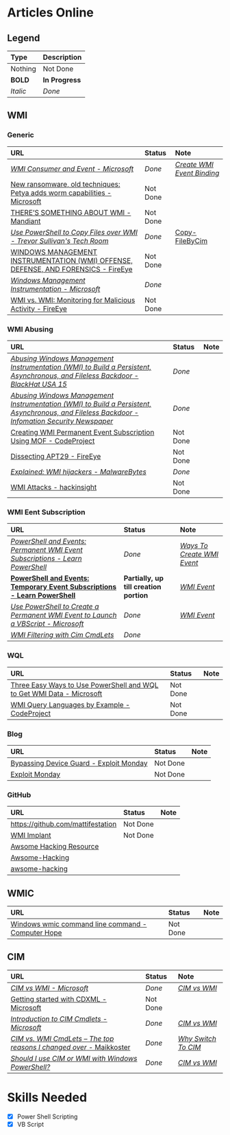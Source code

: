 # Articles Online
## Legend
| Type 	   | Description     |
| :--------| :-------------- |
| Nothing  | Not Done        |
| **BOLD** | **In Progress** |
| *Italic* | *Done*		     |

## WMI
### Generic
| URL | Status | Note |
| :-- | :----- | :--- |
| [*WMI Consumer and Event - Microsoft*](https://msdn.microsoft.com/en-us/library/aa389751(v=vs.85).aspx) | *Done* | [*Create WMI Event Binding*](Notes/Create_WMI_Events_Binding.md) |
| [New ransomware, old techniques: Petya adds worm capabilities - Microsoft](https://blogs.technet.microsoft.com/mmpc/2017/06/27/new-ransomware-old-techniques-petya-adds-worm-capabilities/) | Not Done | |
| [THERE’S SOMETHING ABOUT WMI - Mandiant](https://www.sans.org/summit-archives/file/summit-archive-1492187258.pdf) | Not Done | |
| [*Use PowerShell to Copy Files over WMI - Trevor Sullivan's Tech Room*](https://trevorsullivan.net/2016/10/20/use-powershell-copy-files-wmi/) | *Done* | [Copy-FileByCim](../PowerShell/Module/Copy-FileByCim.ps1) |
| [WINDOWS MANAGEMENT INSTRUMENTATION (WMI) OFFENSE, DEFENSE, AND FORENSICS - FireEye](https://www.fireeye.com/content/dam/fireeye-www/global/en/current-threats/pdfs/wp-windows-management-instrumentation.pdf) | Not Done | |
| [*Windows Management Instrumentation - Microsoft*](https://msdn.microsoft.com/en-us/library/aa394582(v=vs.85).aspx) | *Done* | |
| [WMI vs. WMI: Monitoring for Malicious Activity - FireEye](https://www.fireeye.com/blog/threat-research/2016/08/wmi_vs_wmi_monitor.html) | Not Done | |

### WMI Abusing
| URL | Status | Note |
| :-- | :----- | :--- |
| [*Abusing Windows Management Instrumentation (WMI) to Build a Persistent, Asynchronous, and Fileless Backdoor - BlackHat USA 15*](https://www.blackhat.com/docs/us-15/materials/us-15-Graeber-Abusing-Windows-Management-Instrumentation-WMI-To-Build-A-Persistent%20Asynchronous-And-Fileless-Backdoor.pdf) | *Done* | |
| [*Abusing Windows Management Instrumentation (WMI) to Build a Persistent, Asynchronous, and Fileless Backdoor - Infomation Security Newspaper*](http://www.securitynewspaper.com/2015/10/10/abusing-windows-management-instrumentation-wmi-to-build-a-persistent-asynchronous-and-fileless-backdoor/) | *Done* | |
| [Creating WMI Permanent Event Subscription Using MOF - CodeProject](https://www.codeproject.com/Articles/28226/Creating-WMI-Permanent-Event-Subscriptions-Using-M) | Not Done | |
| [Dissecting APT29 - FireEye](https://www.fireeye.com/blog/threat-research/2017/03/dissecting_one_ofap.html) | Not Done | |
| [*Explained: WMI hijackers - MalwareBytes*](https://blog.malwarebytes.com/cybercrime/2016/10/explained-wmi-hijackers/) | *Done* | |
| [WMI Attacks - hackinsight](http://www.hackinsight.org/news,469.html) | Not Done | |

### WMI Eent Subscription
| URL | Status | Note |
| :-- | :----- | :--- |
| [*PowerShell and Events: Permanent WMI Event Subscriptions - Learn PowerShell*](https://learn-powershell.net/2013/08/14/powershell-and-events-permanent-wmi-event-subscriptions/) | *Done* | [*Ways To Create WMI Event*](Notes/Ways_To_Create_WMI_Event.md) |
| [**PowerShell and Events: Temporary Event Subscriptions - Learn PowerShell**](https://learn-powershell.net/2013/08/02/powershell-and-events-wmi-temporary-event-subscriptions/) | **Partially, up till creation portion** | [*WMI Event*](Notes/WMI_Event.md) |
| [*Use PowerShell to Create a Permanent WMI Event to Launch a VBScript - Microsoft*](https://blogs.technet.microsoft.com/heyscriptingguy/2012/07/20/use-powershell-to-create-a-permanent-wmi-event-to-launch-a-vbscript/) | *Done* | [*WMI Event*](Notes/WMI_Event.md) |
| [*WMI Filtering with Cim CmdLets*](https://social.technet.microsoft.com/Forums/scriptcenter/en-US/35a482d6-daf4-422a-80d2-828be85efd99/trouble-with-wmi-filtering-with-powershell-and-cim-cmdlets?forum=ITCG) | *Done*  |  |

### WQL
| URL | Status | Note |
| :-- | :----- | :--- |
| [Three Easy Ways to Use PowerShell and WQL to Get WMI Data - Microsoft](https://blogs.technet.microsoft.com/heyscriptingguy/2012/07/10/three-easy-ways-to-use-powershell-and-wql-to-get-wmi-data/) | Not Done | |
| [WMI Query Languages by Example - CodeProject](https://www.codeproject.com/Articles/46390/WMI-Query-Language-by-Example) | Not Done | |


### Blog
| URL | Status | Note |
| :-- | :----- | :--- |
| [Bypassing Device Guard - Exploit Monday](http://www.exploit-monday.com/2017/07/bypassing-device-guard-with-dotnet-methods.html?m=1) | Not Done | |
| [Exploit Monday](http://www.exploit-monday.com/?m=1) | Not Done | |


### GitHub
| URL | Status | Note |
| :-- | :----- | :--- |
| https://github.com/mattifestation | Not Done | |
| [WMI Implant](https://github.com/ChrisTruncer/WMImplant) | Not Done | |
| [Awsome Hacking Resource](https://github.com/vitalysim/Awesome-Hacking-Resources) | | |
| [Awsome-Hacking](https://github.com/Hack-with-Github/Awesome-Hacking) | | |
| [awsome-hacking](https://github.com/carpedm20/awesome-hacking) | | |

## WMIC
| URL | Status | Note |
| :-- | :----- | :--- |
| [Windows wmic command line command - Computer Hope](https://www.computerhope.com/wmic.htm) | Not Done | |

## CIM
| URL | Status | Note |
| :-- | :----- | :--- |
| [*CIM vs WMI - Microsoft*](https://blogs.technet.microsoft.com/heyscriptingguy/2016/02/08/should-i-use-cim-or-wmi-with-windows-powershell) | *Done* | [*CIM vs WMI*](Notes/25092017/CIM_vs_WMI.md) |
| [Getting started with CDXML - Microsoft](https://msdn.microsoft.com/en-us/library/jj542525(v=vs.85).aspx) | Not Done | |
| [*Introduction to CIM Cmdlets - Microsoft*](https://blogs.msdn.microsoft.com/powershell/2012/08/24/introduction-to-cim-cmdlets/#comments) | *Done* | [*CIM vs WMI*](Notes/25092017/CIM_vs_WMI.md) |
| [*CIM vs. WMI CmdLets – The top reasons I changed over* - Maikkoster](http://maikkoster.com/cim-vs-wmi-cmdlets-the-top-reasons-i-changed) | *Done* | [*Why Switch To CIM*](Notes/25092017/Why_Switch_To_CIM.md)  |
| [*Should I use CIM or WMI with Windows PowerShell?*](https://blogs.technet.microsoft.com/heyscriptingguy/2016/02/08/should-i-use-cim-or-wmi-with-windows-powershell) | *Done* | [*CIM vs WMI*](Notes/25092017/CIM_vs_WMI.md) |



# Skills Needed
- [x] Power Shell Scripting
- [x] VB Script
